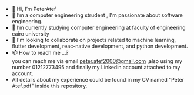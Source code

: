 - 👋 Hi, I’m PeterAtef
- 👀 I’m a computer engineering strudent , I'm passionate about software engineering.
- 🌱 I’m currently studying computer engineering at faculty of engineering cairo university
- 💞️ I'm looking to collaborate on projects related to machine learning, flutter development, reac-native development, and python development.
- 📫 How to reach me ...?<br/>
        you can reach me via email peter.atef2000@gmail.com ,also using my number 01212773495 and finally my Linkedin account attached to my account.
- All details about my experience could be found in my CV named "Peter Atef.pdf" inside this repository.
<!---
EngPeterAtef/EngPeterAtef is a ✨ special ✨ repository because its `README.md` (this file) appears on your GitHub profile.
You can click the Preview link to take a look at your changes.
--->
